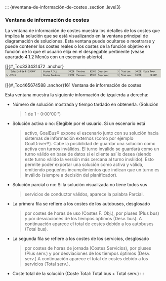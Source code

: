 ::: {#ventana-de-información-de-costes .section .level3}
### Ventana de información de costes

La ventana de información de costes muestra los detalles de los costes
que implica la solución que se está visualizando en la ventana principal
de diagramación de soluciones. Esta ventana puede ocultarse o mostrarse
y puede contener los costes reales o los costes de la función objetivo
en función de lo que el usuario elija en el despegable pertinente (véase
apartado 4.1.2 Menús con un escenario abierto).

[]{#_Toc333431472 .anchor}![](../media/file245.png)

[]{#_Toc465674588 .anchor}161 Ventana de información de costes

Esta ventana muestra la siguiente información de izquierda a derecha:

-   Número de solución mostrada y tiempo tardado en obtenerla. (Solución
    > 1 de 1 - 0:00'00'')

-   Solución activa o no: Elegible por el usuario. Si un escenario está
    > activo, GoalBus® expone el escenario junto con su solución hacia
    > sistemas de información externos (como por ejemplo GoalDriver®).
    > Cabe la posibilidad de guardar una solución como activa con turnos
    > inválidos. El turno inválido se guardará como un turno válido en
    > base de datos si el cliente así lo desea (siendo este turno válido
    > la versión más cercana al turno inválido). Esto permite poder
    > exportar una solución como activa y válida, omitiendo pequeños
    > incumplimientos que indican que un turno es inválido (siempre a
    > decisión del planificador).

-   Solución parcial o no: Si la solución visualizada no tiene todos sus
    > servicios de conductor válidos, aparece la palabra Parcial.

-   La primera fila se refiere a los costes de los autobuses, desglosado
    > por costes de horas de uso (Costes F. Obj.), por pluses (Plus bus)
    > y por desviaciones de los tiempos óptimos (Desv. bus). A
    > continuación aparece el total de costes debido a los autobuses
    > (Total bus).

-   La segunda fila se refiere a los costes de los servicios, desglosado
    > por costes de horas de jornada (Costes Servicios), por pluses
    > (Plus serv.) y por desviaciones de los tiempos óptimos (Desv.
    > serv.) A continuación aparece el total de costes debido a los
    > servicios (Total serv.).

-   Coste total de la solución (Coste Total: Total bus + Total serv.)
:::
